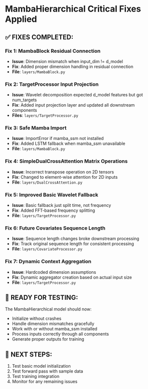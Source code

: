 # MambaHierarchical Critical Fixes Applied

## ✅ FIXES COMPLETED:

### Fix 1: MambaBlock Residual Connection
- **Issue**: Dimension mismatch when input_dim != d_model
- **Fix**: Added proper dimension handling in residual connection
- **File**: `layers/MambaBlock.py`

### Fix 2: TargetProcessor Input Projection  
- **Issue**: Wavelet decomposition expected d_model features but got num_targets
- **Fix**: Added input projection layer and updated all downstream components
- **Files**: `layers/TargetProcessor.py`

### Fix 3: Safe Mamba Import
- **Issue**: ImportError if mamba_ssm not installed
- **Fix**: Added LSTM fallback when mamba_ssm unavailable
- **File**: `layers/MambaBlock.py`

### Fix 4: SimpleDualCrossAttention Matrix Operations
- **Issue**: Incorrect transpose operation on 2D tensors
- **Fix**: Changed to element-wise attention for 2D inputs
- **File**: `layers/DualCrossAttention.py`

### Fix 5: Improved Basic Wavelet Fallback
- **Issue**: Basic fallback just split time, not frequency
- **Fix**: Added FFT-based frequency splitting
- **File**: `layers/TargetProcessor.py`

### Fix 6: Future Covariates Sequence Length
- **Issue**: Sequence length changes broke downstream processing
- **Fix**: Track original sequence length for consistent processing
- **File**: `layers/CovariateProcessor.py`

### Fix 7: Dynamic Context Aggregation
- **Issue**: Hardcoded dimension assumptions
- **Fix**: Dynamic aggregator creation based on actual input size
- **File**: `layers/TargetProcessor.py`

## 🚀 READY FOR TESTING:
The MambaHierarchical model should now:
- Initialize without crashes
- Handle dimension mismatches gracefully
- Work with or without mamba_ssm installed
- Process inputs correctly through all components
- Generate proper outputs for training

## 🧪 NEXT STEPS:
1. Test basic model initialization
2. Test forward pass with sample data
3. Test training integration
4. Monitor for any remaining issues